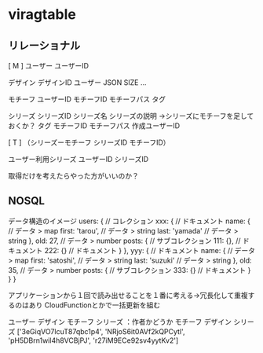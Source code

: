 # viragtable
## リレーショナル
[ M ]
ユーザー
    ユーザーID

デザイン
    デザインID
    ユーザー
    JSON
    SIZE
    ...

モチーフ
    ユーザーID
    モチーフID
    モチーフパス
    タグ

シリーズ
    シリーズID
    シリーズ名
    シリーズの説明
→シリーズにモチーフを足しておくか？
    タグ
        モチーフID
        モチーフパス
    作成ユーザーID

[ T ]
（シリーズーモチーフ
    シリーズID
    モチーフID）

ユーザー利用シリーズ
    ユーザーID
    シリーズID

取得だけを考えたらやった方がいいのか？

## NOSQL
データ構造のイメージ
users: {                // コレクション
  xxx: {                // ドキュメント
    name: {             // データ > map
      first: 'tarou',   // データ > string
      last: 'yamada'    // データ > string
    },
    old: 27,            // データ > number
    posts: {            // サブコレクション
      111: {},          // ドキュメント
      222: {}           // ドキュメント
    }
  },
  yyy: {                // ドキュメント
    name: {             // データ > map
      first: 'satoshi', // データ > string
      last: 'suzuki'    // データ > string
    },
    old: 35,            // データ > number
    posts: {            // サブコレクション
      333: {}           // ドキュメント
    }
  }
}

アプリケーションから１回で読み出せることを１番に考える→冗長化して重複するのはあり
CloudFunctionとかで一括更新を組む

ユーザー
    デザイン
    モチーフ
    シリーズ
        ：作者かどうか
        モチーフ
デザイン
シリーズ
['3eGiqVO7lcuT87qbc1p4',
'NRjoS6it0AVf2kQPCytl',
'pH5DBrn1wil4h8VCBjPJ',
'r27iM9ECe92sv4yytKv2']